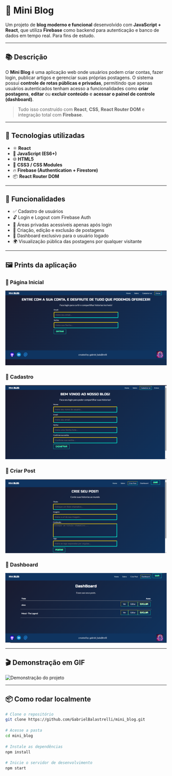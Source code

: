 # 📝 Mini Blog

Um projeto de **blog moderno e funcional** desenvolvido com **JavaScript + React**, que utiliza **Firebase** como backend para autenticação e banco de dados em tempo real. Para fins de estudo.

---

## 📚 Descrição

O **Mini Blog** é uma aplicação web onde usuários podem criar contas, fazer login, publicar artigos e gerenciar suas próprias postagens. O sistema possui **controle de rotas públicas e privadas**, permitindo que apenas usuários autenticados tenham acesso a funcionalidades como **criar postagens**, **editar** ou **excluir conteúdo** e **acessar o painel de controle (dashboard)**.

> Tudo isso construído com **React**, **CSS**, **React Router DOM** e integração total com **Firebase**.

---

## 🚀 Tecnologias utilizadas

- ⚛️ **React**
- 🧠 **JavaScript (ES6+)**
- 🌐 **HTML5**
- 🎨 **CSS3 / CSS Modules**
- 🔥 **Firebase (Authentication + Firestore)**
- 📦 **React Router DOM**

---

## 🔐 Funcionalidades

- ✅ Cadastro de usuários
- 🔓 Login e Logout com Firebase Auth
- 🔐 Áreas privadas acessíveis apenas após login
- 📝 Criação, edição e exclusão de postagens
- 📂 Dashboard exclusivo para o usuário logado
- 🌍 Visualização pública das postagens por qualquer visitante

---

## 🖼️ Prints da aplicação

### 🔹 Página Inicial
![Página Inicial](./assets_readme/login.png)

### 🔹 Cadastro
![Cadastro](./assets_readme/register.png)

### 🔹 Criar Post
![Criar Post](./assets_readme/createPost.png)

### 🔹 Dashboard
![Dashboard](./assets_readme/dashboard.png)

---

## 🎬 Demonstração em GIF

![Demonstração do projeto](./assets_readme/gif1.gif)

---

## 📦 Como rodar localmente

```bash
# Clone o repositório
git clone https://github.com/GabrielBalastrelli/mini_blog.git

# Acesse a pasta
cd mini_blog

# Instale as dependências
npm install

# Inicie o servidor de desenvolvimento
npm start
